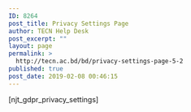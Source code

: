 ```yaml
---
ID: 8264
post_title: Privacy Settings Page
author: TECN Help Desk
post_excerpt: ""
layout: page
permalink: >
  http://tecn.ac.bd/bd/privacy-settings-page-5-2
published: true
post_date: 2019-02-08 00:46:15
---
```

[njt_gdpr_privacy_settings]